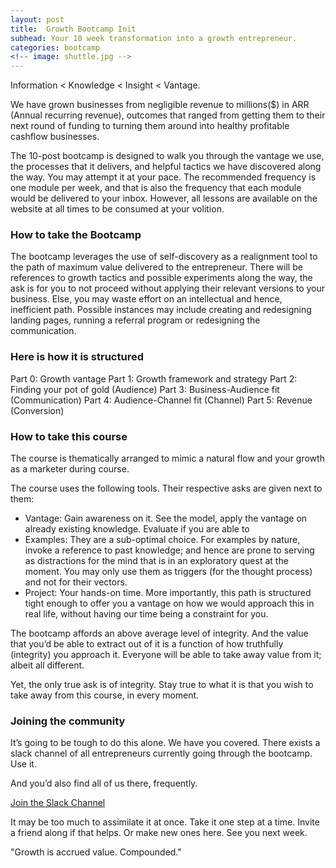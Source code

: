 ```yaml
---
layout: post
title:  Growth Bootcamp Init
subhead: Your 10 week transformation into a growth entrepreneur. 
categories: bootcamp
<!-- image: shuttle.jpg -->
---
```


Information < Knowledge < Insight < Vantage.

We have grown businesses from negligible revenue to millions($) in ARR (Annual recurring revenue), outcomes that ranged from getting them to their next round of funding to turning them around into healthy profitable cashflow businesses. 

The 10-post bootcamp is designed to walk you through the vantage we use, the processes that it delivers, and helpful tactics we have discovered along the way. You may attempt it at your pace. The recommended frequency is one module per week, and that is also the frequency that each module would be delivered to your inbox. However, all lessons are available on the website at all times to be consumed at your volition. 

### How to take the Bootcamp
The bootcamp leverages the use of self-discovery as a realignment tool to the path of maximum value delivered to the entrepreneur. There will be references to growth tactics and possible experiments along the way, the ask is for you to not proceed without applying their relevant versions to your business. Else, you may waste effort on an intellectual and hence, inefficient path. Possible instances may include creating and redesigning landing pages, running a referral program or redesigning the communication.

### Here is how it is structured

Part 0: Growth vantage
Part 1: Growth framework and strategy
Part 2: Finding your pot of gold (Audience)
Part 3: Business-Audience fit (Communication)
Part 4: Audience-Channel fit (Channel)
Part 5: Revenue (Conversion) 

### How to take this course 
The course is thematically arranged to mimic a natural flow and your growth as a marketer during course. 

The course uses the following tools. Their respective asks are given next to them:

* Vantage: Gain awareness on it. See the model, apply the vantage on already existing knowledge. Evaluate if you are able to 
* Examples: They are a sub-optimal choice. For examples by nature, invoke a reference to past knowledge; and hence are prone to serving as distractions for the mind that is in an exploratory quest at the moment. You may only use them as triggers (for the thought process) and not for their vectors. 
* Project: Your hands-on time. More importantly, this path is structured tight enough to offer you a vantage on how we would approach this in real life, without having our time being a constraint for you.

The bootcamp affords an above average level of integrity. And the value that you’d be able to extract out of it is a function of how truthfully (integrity) you approach it. Everyone will be able to take away value from it; albeit all different. 

Yet, the only true ask is of integrity. Stay true to what it is that you wish to take away from this course, in every moment. 

### Joining the community
It’s going to be tough to do this alone. We have you covered. There exists a slack channel of all entrepreneurs currently going through the bootcamp. Use it. 

And you’d also find all of us there, frequently.

<a href="https://join.slack.com/t/thevantageproject/shared_invite/enQtNjY4ODkwMzAxMzQ2LWQ1NzBkMTU0YmNiMmNhODZkMjhmNDk1NzAwNDMyZTQ2YWRhYWE2MWJmMGUwMTlkNGI1MzVmOTIxMDJiMWZhOWQ" class="button small" target="_blank">Join the Slack Channel</a>


It may be too much to assimilate it at once. Take it one step at a time.
Invite a friend along if that helps. Or make new ones here. 
See you next week.

"Growth is accrued value. Compounded."